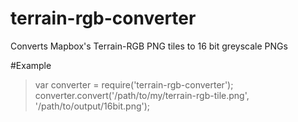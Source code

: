 # terrain-rgb-converter
Converts Mapbox's Terrain-RGB PNG tiles to 16 bit greyscale PNGs

#Example
>var converter = require('terrain-rgb-converter');
>converter.convert('/path/to/my/terrain-rgb-tile.png', '/path/to/output/16bit.png');
